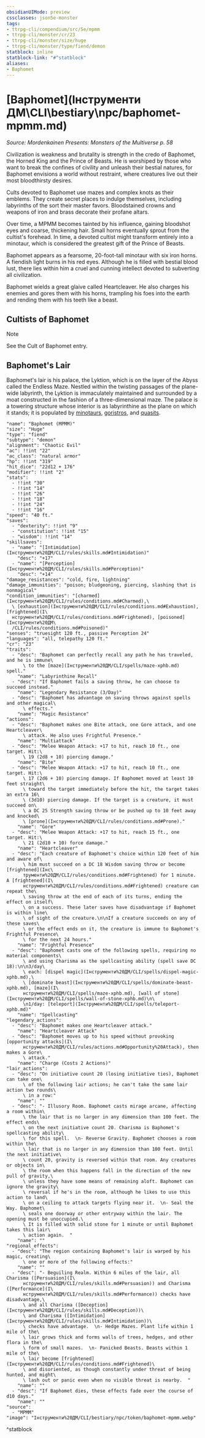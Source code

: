 ```yaml
---
obsidianUIMode: preview
cssclasses: json5e-monster
tags:
- ttrpg-cli/compendium/src/5e/mpmm
- ttrpg-cli/monster/cr/23
- ttrpg-cli/monster/size/huge
- ttrpg-cli/monster/type/fiend/demon
statblock: inline
statblock-link: "#^statblock"
aliases:
- Baphomet
---
```

# [Baphomet](Інструменти ДМ\CLI\bestiary\npc/baphomet-mpmm.md)
*Source: Mordenkainen Presents: Monsters of the Multiverse p. 58*  

Civilization is weakness and brutality is strength in the credo of Baphomet, the Horned King and the Prince of Beasts. He is worshiped by those who want to break the confines of civility and unleash their bestial natures, for Baphomet envisions a world without restraint, where creatures live out their most bloodthirsty desires.

Cults devoted to Baphomet use mazes and complex knots as their emblems. They create secret places to indulge themselves, including labyrinths of the sort their master favors. Bloodstained crowns and weapons of iron and brass decorate their profane altars.

Over time, a MPMM becomes tainted by his influence, gaining bloodshot eyes and coarse, thickening hair. Small horns eventually sprout from the cultist's forehead. In time, a devoted cultist might transform entirely into a minotaur, which is considered the greatest gift of the Prince of Beasts.

Baphomet appears as a fearsome, 20-foot-tall minotaur with six iron horns. A fiendish light burns in his red eyes. Although he is filled with bestial blood lust, there lies within him a cruel and cunning intellect devoted to subverting all civilization.

Baphomet wields a great glaive called Heartcleaver. He also charges his enemies and gores them with his horns, trampling his foes into the earth and rending them with his teeth like a beast.

## Cultists of Baphomet

> [!note]
> See the Cult of Baphomet entry.

## Baphomet's Lair

Baphomet's lair is his palace, the Lyktion, which is on the layer of the Abyss called the Endless Maze. Nestled within the twisting passages of the plane-wide labyrinth, the Lyktion is immaculately maintained and surrounded by a moat constructed in the fashion of a three-dimensional maze. The palace is a towering structure whose interior is as labyrinthine as the plane on which it stands; it is populated by [minotaurs](Інструменти%20ДМ/CLI/bestiary/monstrosity/minotaur-of-baphomet-xmm.md), [goristros](Інструменти%20ДМ/CLI/bestiary/fiend/goristro-xmm.md), and [quasits](Інструменти%20ДМ/CLI/bestiary/fiend/quasit-xmm.md).

```statblock
"name": "Baphomet (MPMM)"
"size": "Huge"
"type": "fiend"
"subtype": "demon"
"alignment": "Chaotic Evil"
"ac": !!int "22"
"ac_class": "natural armor"
"hp": !!int "319"
"hit_dice": "22d12 + 176"
"modifier": !!int "2"
"stats":
  - !!int "30"
  - !!int "14"
  - !!int "26"
  - !!int "18"
  - !!int "24"
  - !!int "16"
"speed": "40 ft."
"saves":
  - "dexterity": !!int "9"
  - "constitution": !!int "15"
  - "wisdom": !!int "14"
"skillsaves":
  - "name": "[Intimidation](Інструменти%20ДМ/CLI/rules/skills.md#Intimidation)"
    "desc": "+17"
  - "name": "[Perception](Інструменти%20ДМ/CLI/rules/skills.md#Perception)"
    "desc": "+14"
"damage_resistances": "cold, fire, lightning"
"damage_immunities": "poison; bludgeoning, piercing, slashing that is nonmagical"
"condition_immunities": "[charmed](Інструменти%20ДМ/CLI/rules/conditions.md#Charmed),\
  \ [exhaustion](Інструменти%20ДМ/CLI/rules/conditions.md#Exhaustion), [frightened](І\
  нструменти%20ДМ/CLI/rules/conditions.md#Frightened), [poisoned](Інструменти%20ДМ\
  /CLI/rules/conditions.md#Poisoned)"
"senses": "truesight 120 ft., passive Perception 24"
"languages": "all, telepathy 120 ft."
"cr": "23"
"traits":
  - "desc": "Baphomet can perfectly recall any path he has traveled, and he is immune\
      \ to the [maze](Інструменти%20ДМ/CLI/spells/maze-xphb.md) spell."
    "name": "Labyrinthine Recall"
  - "desc": "If Baphomet fails a saving throw, he can choose to succeed instead."
    "name": "Legendary Resistance (3/Day)"
  - "desc": "Baphomet has advantage on saving throws against spells and other magical\
      \ effects."
    "name": "Magic Resistance"
"actions":
  - "desc": "Baphomet makes one Bite attack, one Gore attack, and one Heartcleaver\
      \ attack. He also uses Frightful Presence."
    "name": "Multiattack"
  - "desc": "Melee Weapon Attack: +17 to hit, reach 10 ft., one target. Hit:\
      \ 19 (2d8 + 10) piercing damage."
    "name": "Bite"
  - "desc": "Melee Weapon Attack: +17 to hit, reach 10 ft., one target. Hit:\
      \ 17 (2d6 + 10) piercing damage. If Baphomet moved at least 10 feet straight\
      \ toward the target immediately before the hit, the target takes an extra 16\
      \ (3d10) piercing damage. If the target is a creature, it must succeed on\
      \ a DC 25 Strength saving throw or be pushed up to 10 feet away and knocked\
      \ [prone](Інструменти%20ДМ/CLI/rules/conditions.md#Prone)."
    "name": "Gore"
  - "desc": "Melee Weapon Attack: +17 to hit, reach 15 ft., one target. Hit:\
      \ 21 (2d10 + 10) force damage."
    "name": "Heartcleaver"
  - "desc": "Each creature of Baphomet's choice within 120 feet of him and aware of\
      \ him must succeed on a DC 18 Wisdom saving throw or become [frightened](Інс\
      трументи%20ДМ/CLI/rules/conditions.md#Frightened) for 1 minute. A [frightened](І\
      нструменти%20ДМ/CLI/rules/conditions.md#Frightened) creature can repeat the\
      \ saving throw at the end of each of its turns, ending the effect on itself\
      \ on a success. These later saves have disadvantage if Baphomet is within line\
      \ of sight of the creature.\n\nIf a creature succeeds on any of these saves\
      \ or the effect ends on it, the creature is immune to Baphomet's Frightful Presence\
      \ for the next 24 hours."
    "name": "Frightful Presence"
  - "desc": "Baphomet casts one of the following spells, requiring no material components\
      \ and using Charisma as the spellcasting ability (spell save DC 18):\n\n3/day\
      \ each: [dispel magic](Інструменти%20ДМ/CLI/spells/dispel-magic-xphb.md),\
      \ [dominate beast](Інструменти%20ДМ/CLI/spells/dominate-beast-xphb.md), [maze](І\
      нструменти%20ДМ/CLI/spells/maze-xphb.md), [wall of stone](Інструменти%20ДМ/CLI/spells/wall-of-stone-xphb.md)\n\
      \n1/day: [teleport](Інструменти%20ДМ/CLI/spells/teleport-xphb.md)"
    "name": "Spellcasting"
"legendary_actions":
  - "desc": "Baphomet makes one Heartcleaver attack."
    "name": "Heartcleaver Attack"
  - "desc": "Baphomet moves up to his speed without provoking [opportunity attacks](І\
      нструменти%20ДМ/CLI/rules/actions.md#Opportunity%20Attack), then makes a Gore\
      \ attack."
    "name": "Charge (Costs 2 Actions)"
"lair_actions":
  - "desc": "On initiative count 20 (losing initiative ties), Baphomet can take one\
      \ of the following lair actions; he can't take the same lair action two rounds\
      \ in a row:"
    "name": ""
  - "desc": "- Illusory Room. Baphomet casts mirage arcane, affecting a room within\
      \ the lair that is no larger in any dimension than 100 feet. The effect ends\
      \ on the next initiative count 20. Charisma is Baphomet's spellcasting ability\
      \ for this spell.  \n- Reverse Gravity. Baphomet chooses a room within the\
      \ lair that is no larger in any dimension than 100 feet. Until the next initiative\
      \ count 20, gravity is reversed within that room. Any creatures or objects in\
      \ the room when this happens fall in the direction of the new pull of gravity,\
      \ unless they have some means of remaining aloft. Baphomet can ignore the gravity\
      \ reversal if he's in the room, although he likes to use this action to land\
      \ on a ceiling to attack targets flying near it.  \n- Seal the Way. Baphomet\
      \ seals one doorway or other entryway within the lair. The opening must be unoccupied.\
      \ It is filled with solid stone for 1 minute or until Baphomet takes this lair\
      \ action again.  "
    "name": ""
"regional_effects":
  - "desc": "The region containing Baphomet's lair is warped by his magic, creating\
      \ one or more of the following effects:"
    "name": ""
  - "desc": "- Beguiling Realm. Within 6 miles of the lair, all Charisma ([Persuasion](І\
      нструменти%20ДМ/CLI/rules/skills.md#Persuasion)) and Charisma ([Performance](І\
      нструменти%20ДМ/CLI/rules/skills.md#Performance)) checks have disadvantage,\
      \ and all Charisma ([Deception](Інструменти%20ДМ/CLI/rules/skills.md#Deception))\
      \ and Charisma ([Intimidation](Інструменти%20ДМ/CLI/rules/skills.md#Intimidation))\
      \ checks have advantage.  \n- Hedge Mazes. Plant life within 1 mile of the\
      \ lair grows thick and forms walls of trees, hedges, and other flora in the\
      \ form of small mazes.  \n- Panicked Beasts. Beasts within 1 mile of the\
      \ lair become [frightened](Інструменти%20ДМ/CLI/rules/conditions.md#Frightened)\
      \ and disoriented, as though constantly under threat of being hunted, and might\
      \ lash out or panic even when no visible threat is nearby.  "
    "name": ""
  - "desc": "If Baphomet dies, these effects fade over the course of d10 days."
    "name": ""
"source":
  - "MPMM"
"image": "Інструменти%20ДМ/CLI/bestiary/npc/token/baphomet-mpmm.webp"
```
^statblock